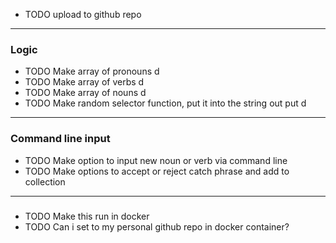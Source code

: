 <!-- README.md -->

- TODO upload to github repo
---
### Logic

- TODO Make array of pronouns d
- TODO Make array of verbs d
- TODO Make array of nouns d
- TODO Make random selector function, put it into the string out put d


---
### Command line input
- TODO Make option to input new noun or verb via command line
- TODO Make options to accept or reject catch phrase and add to collection


---
###

- TODO Make this run in docker
- TODO Can i set to my personal github repo in docker container?
